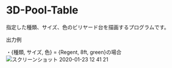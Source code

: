 # 3D-Pool-Table
指定した種類、サイズ、色のビリヤード台を描画するプログラムです。


出力例

・{種類, サイズ, 色} = {Regent, 8ft, green}の場合
![スクリーンショット 2020-01-23 12 41 21](https://user-images.githubusercontent.com/48121881/72955028-db07a700-3ddd-11ea-9ac5-13661624551f.png)





